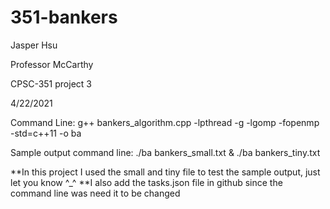 # 351-bankers

Jasper Hsu

Professor McCarthy

CPSC-351 project 3

4/22/2021

Command Line: g++ bankers_algorithm.cpp -lpthread -g -lgomp -fopenmp -std=c++11 -o ba

Sample output command line: ./ba bankers_small.txt & ./ba bankers_tiny.txt

**In this project I used the small and tiny file to test the sample output, just let you know ^_^
**I also add the tasks.json file in github since the command line was need it to be changed
